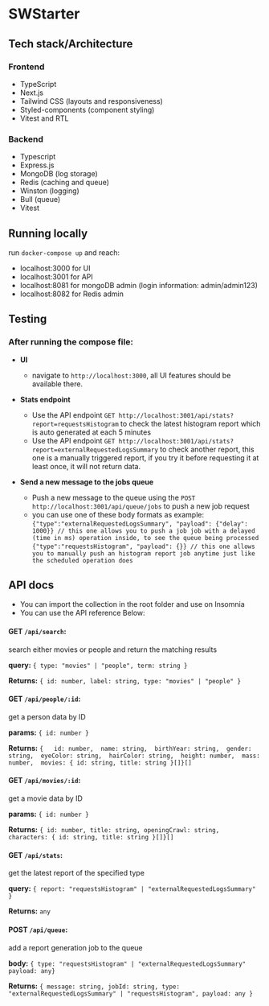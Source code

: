 # SWStarter

## Tech stack/Architecture

### Frontend

- TypeScript
- Next.js
- Tailwind CSS (layouts and responsiveness)
- Styled-components (component styling)
- Vitest and RTL

### Backend

- Typescript
- Express.js
- MongoDB (log storage)
- Redis (caching and queue)
- Winston (logging)
- Bull (queue)
- Vitest

## Running locally

run `docker-compose up` and reach:

- localhost:3000 for UI
- localhost:3001 for API
- localhost:8081 for mongoDB admin (login information: admin/admin123)
- localhost:8082 for Redis admin

## Testing

### After running the compose file:

- **UI**

  - navigate to `http://localhost:3000`, all UI features should be available there.

- **Stats endpoint**

  - Use the API endpoint `GET http://localhost:3001/api/stats?report=requestsHistogram` to check the latest histogram report which is auto generated at each 5 minutes
  - Use the API endpoint `GET http://localhost:3001/api/stats?report=externalRequestedLogsSummary` to check another report, this one is a manually triggered report, if you try it before requesting it at least once, it will not return data.

- **Send a new message to the jobs queue**
  - Push a new message to the queue using the `POST http://localhost:3001/api/queue/jobs` to push a new job request
  - you can use one of these body formats as example:
    `{"type":"externalRequestedLogsSummary", "payload": {"delay": 1000}} // this one allows you to push a job job with a delayed (time in ms) operation inside, to see the queue being processed`
    `{"type":"requestsHistogram", "payload": {}} // this one allows you to manually push an histogram report job anytime just like the scheduled operation does`

## API docs

- You can import the collection in the root folder and use on Insomnia
- You can use the API reference Below:

#### GET `/api/search`:

search either movies or people and return the matching results

**query:** `{ type: "movies" | "people", term: string }`

**Returns:** `{ id: number, label: string, type: "movies" | "people" }`

#### GET `/api/people/:id`:

get a person data by ID

**params:** `{ id: number }`

**Returns:** `{   id: number,  name: string,  birthYear: string,  gender: string,  eyeColor: string,  hairColor: string,  height: number,  mass: number,  movies: { id: string, title: string }[]}[]`

#### GET `/api/movies/:id`:

get a movie data by ID

**params:** `{ id: number }`

**Returns:** `{ id: number, title: string, openingCrawl: string, characters: { id: string, title: string }[]}[]`

#### GET `/api/stats`:

get the latest report of the specified type

**query:** `{ report: "requestsHistogram" | "externalRequestedLogsSummary" }`

**Returns:** `any`

#### POST `/api/queue`:

add a report generation job to the queue

**body:** `{ type: "requestsHistogram" | "externalRequestedLogsSummary" payload: any}`

**Returns:** `{ message: string, jobId: string, type: "externalRequestedLogsSummary" | "requestsHistogram", payload: any }`
